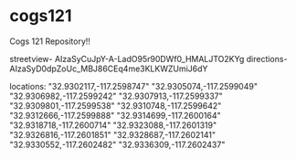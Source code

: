 # cogs121
Cogs 121 Repository!!

streetview- AIzaSyCuJpY-A-LadO95r90DWf0_HMALJTO2KYg
directions- AIzaSyD0dpZoUc_MBJ86CEq4me3KLKWZUmiJ6dY

locations:
"32.9302117,-117.2598747"
"32.9305074,-117.2599049"
"32.9306982,-117.2599242"
"32.9307913,-117.2599337"
"32.9309801,-117.2599538"
"32.9310748,-117.2599642"
"32.9312666,-117.2599888"
"32.9314699,-117.2600164"
"32.9318718,-117.2600714"
"32.9323088,-117.2601319"
"32.9326816,-117.2601851"
"32.9328687,-117.2602141"
"32.9330552,-117.2602482"
"32.9336309,-117.2602437"
